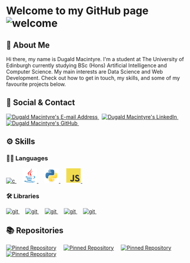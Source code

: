 # Welcome to my GitHub page  <img src="https://raw.githubusercontent.com/arasgungore/arasgungore/main/gifs/waving_hand.gif" alt="welcome" width="33" height="33" />


## 👤 About Me

Hi there, my name is Dugald Macintyre. I'm a student at The University of Edinburgh currently studying BSc (Hons) Artificial Intelligence and Computer Science. My main interests are Data Science and Web Development. 
Check out how to get in touch, my skills, and some of my favourite projects below.
## 📇 Social & Contact

<div align="left">
  <a href="mailto:dugald.e.macintyre@gmail.com" target="_blank" rel="noreferrer"> <img alt="Dugald Macintyre's E-mail Address" src="https://img.shields.io/badge/E&#8209;mail-D14836?style=for-the-badge&logo=gmail&logoColor=white" /> </a>
  &nbsp;
  <a href="www.linkedin.com/in/dugaldmacintyre" target="_blank" rel="noreferrer"> <img alt="Dugald Macintyre's LinkedIn" src="https://img.shields.io/badge/LinkedIn-0077B5?style=for-the-badge&logo=linkedin&logoColor=white" /> </a>
  &nbsp;
  <a href="  https://github.com/DugaldMacintyre" target="_blank" rel="noreferrer"> <img alt="Dugald Macintyre's GitHub" src="https://img.shields.io/badge/GitHub-100000?style=for-the-badge&logo=github&logoColor=white" /> </a>
  &nbsp;
</div>




## ⚙ Skills

### 👨‍💻 Languages

<div align="left">
  <a href="https://www.cprogramming.com" target="_blank" rel="noreferrer"> <img src="https://raw.githubusercontent.com/arasgungore/arasgungore/main/icons/c.svg" alt="c" width="40" height="40" /> </a>
  &nbsp; &nbsp;
  <a href="https://www.java.com" target="_blank" rel="noreferrer"> <img src="https://raw.githubusercontent.com/devicons/devicon/master/icons/java/java-original.svg" alt="java" width="40" height="40" /> </a>
  &nbsp; &nbsp;
  <a href="https://www.python.org" target="_blank" rel="noreferrer"> <img src="https://raw.githubusercontent.com/devicons/devicon/master/icons/python/python-original.svg" alt="python" width="40" height="40" /> </a>
  &nbsp; &nbsp;
  <a href="https://developer.mozilla.org/en-US/docs/Web/JavaScript" target="_blank" rel="noreferrer"> <img src="https://raw.githubusercontent.com/devicons/devicon/master/icons/javascript/javascript-original.svg" alt="javascript" width="40" height="40" /> </a>
  &nbsp; &nbsp;
</div>



### 🛠 Libraries

<div align="left">
  <a href="https://git-scm.com" target="_blank" rel="noreferrer"> <img src="https://www.google.com/url?sa=i&url=https%3A%2F%2Fcommons.wikimedia.org%2Fwiki%2FFile%3AReact-icon.svg&psig=AOvVaw3YVP4I5Fe4wlE70XAY2WV1&ust=1693518835208000&source=images&cd=vfe&opi=89978449&ved=0CA8QjRxqFwoTCJDO37avhYEDFQAAAAAdAAAAABAE" alt="git" width="40" height="40" /> </a>
  &nbsp; &nbsp;
  <a href="https://git-scm.com" target="_blank" rel="noreferrer"> <img src="https://www.google.com/url?sa=i&url=https%3A%2F%2Fcommons.wikimedia.org%2Fwiki%2FFile%3ATensorflow_logo.svg&psig=AOvVaw17RYzzpXo8-56hDfp-H1wV&ust=1693518865512000&source=images&cd=vfe&opi=89978449&ved=0CA8QjRxqFwoTCIDQwcWvhYEDFQAAAAAdAAAAABAF" alt="git" width="40" height="40" /> </a>
  &nbsp; &nbsp;
  <a href="https://git-scm.com" target="_blank" rel="noreferrer"> <img src="https://www.google.com/url?sa=i&url=https%3A%2F%2Fcommons.wikimedia.org%2Fwiki%2FFile%3APandas_logo.svg&psig=AOvVaw2cW2gjwQFaciOC26V1DgNy&ust=1693518887147000&source=images&cd=vfe&opi=89978449&ved=0CA8QjRxqFwoTCOjt8s6vhYEDFQAAAAAdAAAAABAM" alt="git" width="40" height="40" /> </a>
  &nbsp; &nbsp;
  <a href="https://git-scm.com" target="_blank" rel="noreferrer"> <img src="https://www.google.com/url?sa=i&url=https%3A%2F%2Fcommons.wikimedia.org%2Fwiki%2FFile%3ANode.js_logo.svg&psig=AOvVaw0JsHCvhrz8-yBim-GTXH4q&ust=1693518938468000&source=images&cd=vfe&opi=89978449&ved=0CA8QjRxqFwoTCJC7-eevhYEDFQAAAAAdAAAAABAD" alt="git" width="40" height="40" /> </a>
  &nbsp; &nbsp;
  <a href="https://git-scm.com" target="_blank" rel="noreferrer"> <img src="https://www.google.com/url?sa=i&url=https%3A%2F%2Fcommons.wikimedia.org%2Fwiki%2FFile%3AMongoDB_Logo.svg&psig=AOvVaw14EVd-BhU1kKZW6hup05KM&ust=1693518962467000&source=images&cd=vfe&opi=89978449&ved=0CA8QjRxqFwoTCMjcqPOvhYEDFQAAAAAdAAAAABAH" alt="git" width="40" height="40" /> </a>
  &nbsp; &nbsp;
</div>

## 📚 Repositories

[![Pinned Repository](https://github-readme-stats.vercel.app/api/pin/?username=arasgungore&repo=console-games)](https://github.com/arasgungore/console-games)
&nbsp; &nbsp;
[![Pinned Repository](https://github-readme-stats.vercel.app/api/pin/?username=arasgungore&repo=BERT-base-Turkish-QA)](https://github.com/arasgungore/BERT-base-Turkish-QA)
&nbsp; &nbsp;
[![Pinned Repository](https://github-readme-stats.vercel.app/api/pin/?username=arasgungore&repo=VGA-based-screensaver)](https://github.com/arasgungore/VGA-based-screensaver)
&nbsp; &nbsp;
[![Pinned Repository](https://github-readme-stats.vercel.app/api/pin/?username=arasgungore&repo=autocorrect)](https://github.com/arasgungore/autocorrect)
